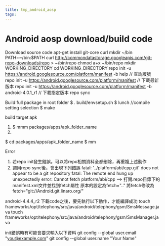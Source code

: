 ```yaml
---
title: tmp_android_aosp
tags:
---
```

Android aosp download/build code
===

Download source code
apt-get install git-core curl
mkdir ~/bin
PATH=~/bin:$PATH
curl http://commondatastorage.googleapis.com/git-repo-downloads/repo > ~/bin/repo
chmod a+x ~/bin/repo
mkdir WORKING_DIRECTORY
cd WORKING_DIRECTORY
repo init -u https://android.googlesource.com/platform/manifest -b help // 查詢版號
repo init -u https://android.googlesource.com/platform/manifest   // 下載最新版本
repo init -u https://android.googlesource.com/platform/manifest -b android-4.0.1_r1 // 下載指定版本
repo sync

Build full package
in root folder
$ . build/envsetup.sh
$ lunch //compile setting selection
$ make

build target apk
1.  $ mmm packages/apps/apk_folder_name
2.
$ cd packages/apps/apk_folder_name
$ mm

Error
1) 若repo init發生錯誤，可以將repo相關資料全都刪除，再重複上述動作
2) 調用repo sync後，會出現下列錯誤
fatal: '../platform/abi/cpp.git' does not appear to be a git repository
fatal: The remote end hung up unexpectedly
error: Cannot fetch platform/abi/cpp
==>
打開.repo目錄下的manifest.xml文件並找到fetch屬性
原本的設定為fetch=".."
將fetch修改為fetch="git://Android.git.linaro.org/"

android-4.4.4_r2
下載code之後，要先執行以下動作，才能編譯成功
touch frameworks/opt/telephony/src/java/android/telephony/gsm/SmsMessage.java
touch frameworks/opt/telephony/src/java/android/telephony/gsm/SmsManager.java

init錯誤時有可能會要求輸入以下資料
git config --global user.email "you@example.com"
git config --global user.name "Your Name"